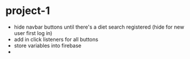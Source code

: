 # project-1
- hide navbar buttons until there's a diet search registered (hide for new user first log in)
- add in click listeners for all buttons
- store variables into firebase
- 